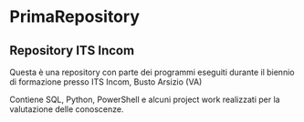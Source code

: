 # PrimaRepository
## Repository ITS Incom
Questa è una repository con parte dei programmi eseguiti durante il biennio di formazione presso ITS Incom, Busto Arsizio (VA)

Contiene SQL, Python, PowerShell e alcuni project work realizzati per la valutazione delle conoscenze.
